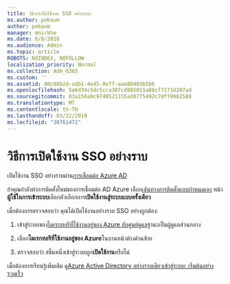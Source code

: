 ```yaml
---
title: วิธีการเปิดใช้งาน SSO อย่างราบ
ms.author: pebaum
author: pebaum
manager: mnirkhe
ms.date: 6/8/2018
ms.audience: Admin
ms.topic: article
ROBOTS: NOINDEX, NOFOLLOW
localization_priority: Normal
ms.collection: Adm_O365
ms.custom: ''
ms.assetid: 80c88b2d-adb1-4e45-8eff-aaa80403b5b6
ms.openlocfilehash: 5a6d34c5dc5cca307cd085011a88cf7171d207ad
ms.sourcegitcommit: 03a156a9c9740521155a30775492c7dff0982588
ms.translationtype: MT
ms.contentlocale: th-TH
ms.lasthandoff: 03/22/2019
ms.locfileid: "30761472"
---
```

# <a name="how-to-enable-seamless-sso"></a>วิธีการเปิดใช้งาน SSO อย่างราบ

เปิดใช้งาน SSO อย่างราบผ่าน[การเชื่อมต่อ Azure AD](https://docs.microsoft.com/azure/active-directory/connect/active-directory-aadconnect)
  
ถ้าคุณกำลังทำการติดตั้งใหม่ของการเชื่อมต่อ AD Azure เลือก[เส้นทางการติดตั้งแบบกำหนดเอง](https://docs.microsoft.com/azure/active-directory/connect/active-directory-aadconnect-get-started-custom) หน้า**ผู้ใช้ในการเข้าระบบ**เลือกตัวเลือกการ**เปิดใช้งานสู่ระบบแบบครั้งเดียว** 
  
เมื่อต้องการตรวจสอบว่า คุณได้เปิดใช้งานอย่างราบ SSO อย่างถูกต้อง:
  
1. เข้าสู่ระบบของ[ไดเรกทอรีที่ใช้งานอยู่ของ Azure กับศูนย์ดูแล](https://aad.portal.azure.com)ฐานะเป็นผู้ดูแลส่วนกลาง 
    
2. เลือก**ไดเรกทอรีที่ใช้งานอยู่ของ Azure**ในบานหน้าต่างด้านซ้าย 
    
3. ตรวจสอบว่า สขึ้นหนึ่งเข้าสู่ระบบถูก**เปิดใช้งาน**หรือไม่
    
เมื่อต้องการเรียนรู้เพิ่มเติม ดู[Azure Active Directory อย่างราบเดียวเข้าสู่ระบบ: เริ่มต้นอย่างรวดเร็ว](https://docs.microsoft.com/azure/active-directory/connect/active-directory-aadconnect-sso-quick-start)
  

